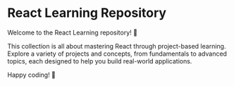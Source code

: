 # React Learning Repository

Welcome to the React Learning repository! 🎉

This collection is all about mastering React through project-based learning. Explore a variety of projects and concepts, from fundamentals to advanced topics, each designed to help you build real-world applications.

Happy coding! 🚀
